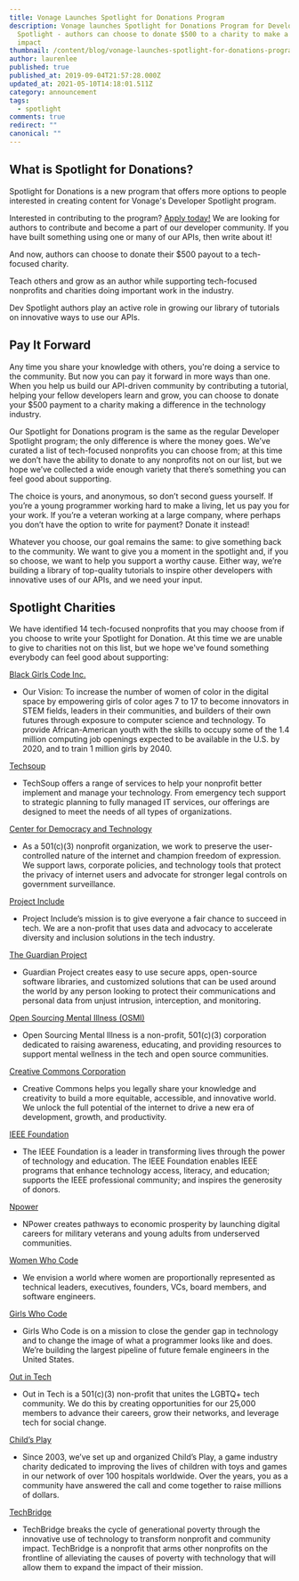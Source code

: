 ```yaml
---
title: Vonage Launches Spotlight for Donations Program
description: Vonage launches Spotlight for Donations Program for Developer
  Spotlight - authors can choose to donate $500 to a charity to make a positive
  impact
thumbnail: /content/blog/vonage-launches-spotlight-for-donations-program-dr/Elevate_Spotlight-for-donations.png
author: laurenlee
published: true
published_at: 2019-09-04T21:57:28.000Z
updated_at: 2021-05-10T14:18:01.511Z
category: announcement
tags:
  - spotlight
comments: true
redirect: ""
canonical: ""
---
```

## What is Spotlight for Donations?
Spotlight for Donations is a new program that offers more options to people interested in creating content for Vonage's Developer Spotlight program.

Interested in contributing to the program? [Apply today!](https://developer.nexmo.com/spotlight) We are looking for authors to contribute and become a part of our developer community. If you have built something using one or many of our APIs, then write about it!

And now, authors can choose to donate their $500 payout to a tech-focused charity.

Teach others and grow as an author while supporting tech-focused nonprofits and charities doing important work in the industry.

Dev Spotlight authors play an active role in growing our library of tutorials on innovative ways to use our APIs.

## Pay It Forward

Any time you share your knowledge with others, you're doing a service to the community. But now you can pay it forward in more ways than one. When you help us build our API-driven community by contributing a tutorial, helping your fellow developers learn and grow, you can choose to donate your $500 payment to a charity making a difference in the technology industry.

Our Spotlight for Donations program is the same as the regular Developer Spotlight program; the only difference is where the money goes. We’ve curated a list of tech-focused nonprofits you can choose from; at this time we don’t have the ability to donate to any nonprofits not on our list, but we hope we’ve collected a wide enough variety that there’s something you can feel good about supporting.

The choice is yours, and anonymous, so don’t second guess yourself. If you’re a young programmer working hard to make a living, let us pay you for your work. If you’re a veteran working at a large company, where perhaps you don’t have the option to write for payment? Donate it instead!

Whatever you choose, our goal remains the same: to give something back to the community. We want to give you a moment in the spotlight and, if you so choose, we want to help you support a worthy cause. Either way, we’re building a library of top-quality tutorials to inspire other developers with innovative uses of our APIs, and we need your input.

## Spotlight Charities

We have identified 14 tech-focused nonprofits that you may choose from if you choose to write your Spotlight for Donation. At this time we are unable to give to charities not on this list, but we hope we've found something everybody can feel good about supporting:

[Black Girls Code Inc.](http://www.blackgirlscode.com/)

* Our Vision: To increase the number of women of color in the digital space by empowering girls of color ages 7 to 17 to become innovators in STEM fields, leaders in their communities, and builders of their own futures through exposure to computer science and technology. To provide African-American youth with the skills to occupy some of the 1.4 million computing job openings expected to be available in the U.S. by 2020, and to train 1 million girls by 2040.

[Techsoup](https://www.techsoup.org)

* TechSoup offers a range of services to help your nonprofit better implement and manage your technology. From emergency tech support to strategic planning to fully managed IT services, our offerings are designed to meet the needs of all types of organizations.

[Center for Democracy and Technology](https://cdt.org/)

* As a 501(c)(3) nonprofit organization, we work to preserve the user-controlled nature of the internet and champion freedom of expression. We support laws, corporate policies, and technology tools that protect the privacy of internet users and advocate for stronger legal controls on government surveillance.

[Project Include](https://projectinclude.org/)

* Project Include’s mission is to give everyone a fair chance to succeed in tech. We are a non-profit that uses data and advocacy to accelerate diversity and inclusion solutions in the tech industry.

[The Guardian Project](https://guardianproject.info/)

* Guardian Project creates easy to use secure apps, open-source software libraries, and customized solutions that can be used around the world by any person looking to protect their communications and personal data from unjust intrusion, interception, and monitoring.

[Open Sourcing Mental Illness (OSMI)](https://osmihelp.org/)

* Open Sourcing Mental Illness is a non-profit, 501(c)(3) corporation dedicated to raising awareness, educating, and providing resources to support mental wellness in the tech and open source communities.

[Creative Commons Corporation](https://creativecommons.org/)

* Creative Commons helps you legally share your knowledge and creativity to build a more equitable, accessible, and innovative world. We unlock the full potential of the internet to drive a new era of development, growth, and productivity.

[IEEE Foundation](https://www.ieeefoundation.org)

* The IEEE Foundation is a leader in transforming lives through the power of technology and education. The IEEE Foundation enables IEEE programs that enhance technology access, literacy, and education; supports the IEEE professional community; and inspires the generosity of donors.

[Npower](https://www.npower.org)

* NPower creates pathways to economic prosperity by launching digital careers for military veterans and young adults from underserved communities.

[Women Who Code](https://www.womenwhocode.com)

* We envision a world where women are proportionally represented as technical leaders, executives, founders, VCs, board members, and software engineers.

[Girls Who Code](https://girlswhocode.com/)

* Girls Who Code is on a mission to close the gender gap in technology and to change the image of what a programmer looks like and does. We’re building the largest pipeline of future
female engineers in the United States.

[Out in Tech](https://outintech.com/)

* Out in Tech is a 501(c)(3) non-profit that unites the LGBTQ+ tech community. We do this by creating opportunities for our 25,000 members to advance their careers, grow their networks, and leverage tech for social change.

[Child’s Play](http://childsplaycharity.org/)

* Since 2003, we’ve set up and organized Child’s Play, a game industry charity dedicated to improving the lives of children with toys and games in our network of over 100 hospitals worldwide. Over the years, you as a community have answered the call and come together to raise millions of dollars.

[TechBridge](https://www.techbridge.org)

* TechBridge breaks the cycle of generational poverty through the innovative use of technology to transform nonprofit and community impact. TechBridge is a nonprofit that arms other nonprofits on the frontline of alleviating the causes of poverty with technology that will allow them to expand the impact of their mission.
